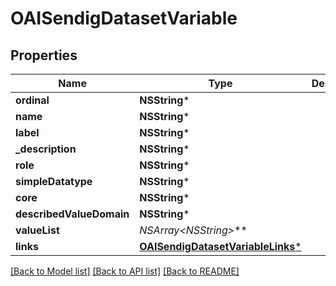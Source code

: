 # OAISendigDatasetVariable

## Properties
Name | Type | Description | Notes
------------ | ------------- | ------------- | -------------
**ordinal** | **NSString*** |  | [optional] 
**name** | **NSString*** |  | [optional] 
**label** | **NSString*** |  | [optional] 
**_description** | **NSString*** |  | [optional] 
**role** | **NSString*** |  | [optional] 
**simpleDatatype** | **NSString*** |  | [optional] 
**core** | **NSString*** |  | [optional] 
**describedValueDomain** | **NSString*** |  | [optional] 
**valueList** | **NSArray&lt;NSString*&gt;*** |  | [optional] 
**links** | [**OAISendigDatasetVariableLinks***](OAISendigDatasetVariableLinks.md) |  | [optional] 

[[Back to Model list]](../README.md#documentation-for-models) [[Back to API list]](../README.md#documentation-for-api-endpoints) [[Back to README]](../README.md)


